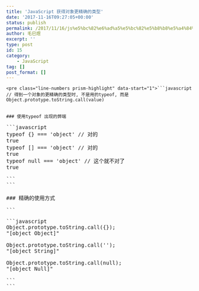 ```yaml
---
title: 'JavaScript 获得对象更精确的类型'
date: '2017-11-16T09:27:05+00:00'
status: publish
permalink: /2017/11/16/js%e5%bc%82%e6%ad%a5%e5%bc%82%e5%b8%b8%e5%a4%84%e7%90%86
author: 毛巳煜
excerpt: ''
type: post
id: 15
category:
    - JavaScript
tag: []
post_format: []
---
```

```
<pre class="line-numbers prism-highlight" data-start="1">```javascript
// 得到一个对象的更精确的类型时, 不是用的typeof, 而是
Object.prototype.toString.call(value)

```
```

### 使用typeof 出现的弊端

```
<pre class="line-numbers prism-highlight" data-start="1">```javascript
typeof {} === 'object' // 对的
true
typeof [] === 'object' // 对的
true
typeof null === 'object' // 这个就不对了
true

```
```

### 精确的使用方式

```
<pre class="line-numbers prism-highlight" data-start="1">```javascript
Object.prototype.toString.call({});
"[object Object]"

Object.prototype.toString.call('');
"[object String]"

Object.prototype.toString.call(null);
"[object Null]"

```
```